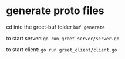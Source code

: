 # generate proto files
cd into the greet-buf folder
`buf generate`

to start server:
`go run greet_server/server.go`

to start client:
`go run greet_client/client.go`